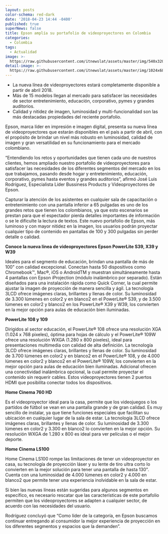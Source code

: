 ```yaml
---
layout: posts
color-schema: red-dark
date: '2018-04-23 14:44 -0400'
published: true
superNews: false
title: Epson amplía su portafolio de videoproyectores en Colombia
categories:
  - Colombia
tags:
  - Actualidad
image: >-
  https://raw.githubusercontent.com/itnewslat/assets/master/img/540x320/Powerlite-p.jpg
detail-image: >-
  https://raw.githubusercontent.com/itnewslat/assets/master/img/1024x680/Powerlite-g.jpg
---
```

- La nueva línea de videoproyectores estará completamente disponible a partir de abril 2018. 
- Más de 15 modelos llegan al mercado para satisfacer las necesidades de sector entretenimiento, educación, corporativo, pymes y grandes auditorios.
- Calidad y nitidez de imagen, luminosidad y multi-funcionalidad son las más destacadas propiedades del reciente portafolio.

Epson, marca líder en impresión e imagen digital, presenta su nueva línea de videoproyectores que estarán disponibles en el país a partir de abril, con el propósito de brindar un nivel más robusto en luminosidad, calidad de imagen y gran versatilidad en su funcionamiento para el mercado colombiano. 

“Entendiendo los retos y oportunidades que tienen cada uno de nuestros clientes, hemos ampliado nuestro portafolio de videoproyectores para satisfacer las necesidades de los diferentes segmentos del mercado en los que trabajamos, pasando desde hogar y entretenimiento, educación, corporativo, pymes hasta eventos y grandes auditorios”, afirmó José Luis Rodríguez, Especialista Líder Bussiness Products y Videoproyectores de Epson. 

Capturar la atención de los asistentes en cualquier sala de capacitación o entretenimiento con una pantalla inferior a 65 pulgadas es uno de los grandes retos que tienen los colombianos, ya que esto escenarios se prestan para que el espectador pierda detalles importantes de información o se le dificulte la lectura de textos. Este nuevo portafolio de Epson, más luminoso y con mayor nitidez en la imagen, los usuarios podrán proyectar cualquier tipo de contenido en pantallas de 100 y 300 pulgadas sin perder detalle o calidad. 

**Conoce la nueva línea de videoproyectores Epson PowerLite S39, X39 y W39**

Ideales para el segmento de educación, brindan una pantalla de más de 100" con calidad excepcional. Conectan hasta 50 dispositivos como Chromebook™, Mac®, iOS o AndroidTM y muestran simultáneamente hasta 4 pantallas con Epson iProjection (módulo inalámbrico por separado). Están diseñados para una instalación rápida como Quick Corner, la cual permite ajustar la imagen de proyección de manera sencilla y ágil. La tecnología 3LCD ofrece imágenes claras, brillantes y llenas de color. Su luminosidad de 3.300 lúmenes en color2 y en blanco2 en el PowerLite® S39, y de 3.500 lúmenes en color2 y blanco2 en los PowerLite® X39 y W39, los convierten en la mejor opción para aulas de educación bien iluminadas.

**PowerLite 108 y 109**

Dirigidos al sector educación, el PowerLite® 108 ofrece una resolución XGA (1.024 x 768 pixeles), óptima para hojas de cálculo y el PowerLite® 109W ofrece una resolución WXGA (1.280 x 800 pixeles), ideal para presentaciones multimedia con calidad de alta definición. La tecnología 3LCD ofrece imágenes claras, brillantes y llenas de color. Su luminosidad de 3.700 lúmenes en color2 y en blanco2 en el PowerLite® 108, y de 4.000 lúmenes en color2 y blanco2 en el PowerLite® 109W, los convierten en la mejor opción para aulas de educación bien iluminadas. Adicional ofrecen una conectividad inalámbrica opcional, la cual permite proyectar el contenido sin requerir cables. Estos videoproyectores tienen 2 puertos HDMI que posibilita conectar todos los dispositivos.

**Home Cinema 760 HD**

Es el videoproyector ideal para la casa, permite que los videojuegos o los partidos de fútbol se vean en una pantalla grande y de gran calidad. Es muy sencillo de instalar, ya que tiene funciones especiales que facilitan su ubicación en cualquier lugar de la sala de estar. La tecnología 3LCD ofrece imágenes claras, brillantes y llenas de color. Su luminosidad de 3.300 lúmenes en color2 y 3.300 en blanco2 lo convierten en la mejor opción. Su resolución WXGA de 1.280 x 800 es ideal para ver películas o el mejor deporte.

**Home Cinema LS100**

Home Cinema LS100 rompe las limitaciones de tener un videoproyector en casa, su tecnología de proyección láser y su lente de tiro ultra corto lo convierten en la mejor solución para tener una pantalla de hasta 130". Cuenta con una luminosidad de 4.000 lúmenes en color2 y 4.000 en blanco2 que permite tener una experiencia inolvidable en la sala de estar.

Si bien las nuevas líneas están sugeridas para algunos segmentos en específico, es necesario rescatar que las características de este portafolio permiten que los videoproyectores se adapten a cualquier sector, de acuerdo con las necesidades del usuario. 

Rodríguez concluyó que “Como líder de la categoría, en Epson buscamos continuar entregando al consumidor la mejor experiencia de proyección en los diferentes segmentos y espacios que la demanden”.

